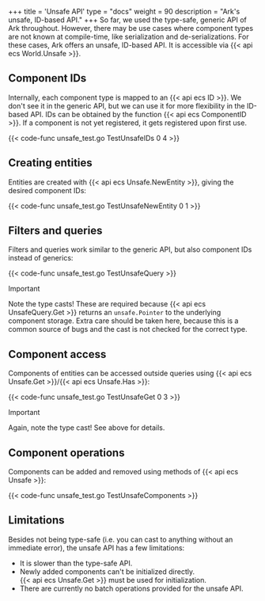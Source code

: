 +++
title = 'Unsafe API'
type = "docs"
weight = 90
description = "Ark's unsafe, ID-based API."
+++
So far, we used the type-safe, generic API of Ark throughout.
However, there may be use cases where component types are not known at compile-time,
like serialization and de-serializations.
For these cases, Ark offers an unsafe, ID-based API.
It is accessible via {{< api ecs World.Unsafe >}}.

## Component IDs

Internally, each component type is mapped to an {{< api ecs ID >}}.
We don't see it in the generic API, but we can use it for more flexibility in the ID-based API.
IDs can be obtained by the function {{< api ecs ComponentID >}}.
If a component is not yet registered, it gets registered upon first use.

{{< code-func unsafe_test.go TestUnsafeIDs 0 4 >}}

## Creating entities

Entities are created with {{< api ecs Unsafe.NewEntity >}}, giving the desired component IDs:

{{< code-func unsafe_test.go TestUnsafeNewEntity 0 1 >}}

## Filters and queries

Filters and queries work similar to the generic API, but also component IDs instead of generics:

{{< code-func unsafe_test.go TestUnsafeQuery >}}

> [!IMPORTANT]
> Note the type casts! These are required because {{< api ecs UnsafeQuery.Get >}} returns an `unsafe.Pointer`
> to the underlying component storage.
> Extra care should be taken here, because this is a common source of bugs and the cast is not checked for the correct type.

## Component access

Components of entities can be accessed outside queries using {{< api ecs Unsafe.Get >}}/{{< api ecs Unsafe.Has >}}:

{{< code-func unsafe_test.go TestUnsafeGet 0 3 >}}

> [!IMPORTANT]
> Again, note the type cast! See above for details.

## Component operations

Components can be added and removed using methods of {{< api ecs Unsafe >}}:

{{< code-func unsafe_test.go TestUnsafeComponents >}}

## Limitations

Besides not being type-safe (i.e. you can cast to anything without an immediate error), the unsafe API has a few limitations:

- It is slower than the type-safe API.
- Newly added components can't be initialized directly.  
  {{< api ecs Unsafe.Get >}} must be used for initialization.
- There are currently no batch operations provided for the unsafe API.
